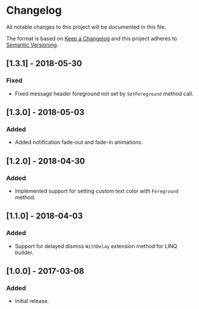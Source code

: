 # Changelog
All notable changes to this project will be documented in this file.

The format is based on [Keep a Changelog](http://keepachangelog.com/en/1.0.0/)
and this project adheres to [Semantic Versioning](http://semver.org/spec/v2.0.0.html).

## [1.3.1] - 2018-05-30
### Fixed
- Fixed message header foreground not set by `SetForeground` method call.

## [1.3.0] - 2018-05-03
### Added
- Added notification fade-out and fade-in animations.

## [1.2.0] - 2018-04-30
### Added
- Implemented support for setting custom text color with `Foreground` method.

## [1.1.0] - 2018-04-03
### Added
- Support for delayed dismiss `WithDelay` extension method for LINQ builder.

## [1.0.0] - 2017-03-08
### Added
- Initial release.
